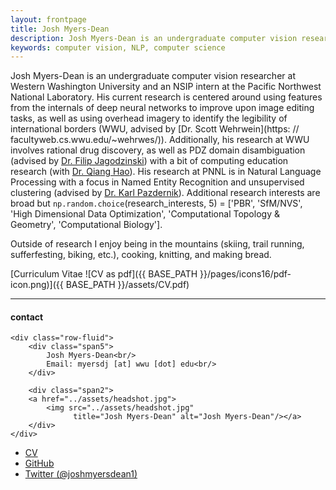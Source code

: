 ```yaml
---
layout: frontpage
title: Josh Myers-Dean
description: Josh Myers-Dean is an undergraduate computer vision researcher at Western Washington University. 
keywords: computer vision, NLP, computer science
---
```


Josh Myers-Dean is an undergraduate computer vision researcher at Western Washington University and an NSIP intern at the Pacific Northwest National Laboratory. His current research is centered around using features from the internals of deep neural networks to improve upon image editing tasks, as well as using overhead imagery to identify the legibility of international borders (WWU, advised by [Dr. Scott Wehrwein](https: // facultyweb.cs.wwu.edu/~wehrwes/)). Additionally, his research at WWU involves rational drug discovery, as well as PDZ domain disambiguation (advised by [Dr. Filip Jagodzinski](https://facultyeb.cs.wwu.edu/~jagodzf/)) with a bit of computing education research (with [Dr. Qiang Hao](http://qhao.info/)). His research at PNNL is in Natural Language Processing with a focus in Named Entity Recognition and unsupervised clustering (advised by [Dr. Karl Pazdernik](https://www.linkedin.com/in/karl-pazdernik-1283b392/)). Additional research interests are broad but `np.random.choice`(research_interests, 5) = ['PBR', 'SfM/NVS', 'High Dimensional Data Optimization', 'Computational Topology & Geometry', 'Computational Biology'].

Outside of research I enjoy being in the mountains (skiing, trail running, sufferfesting, biking, etc.), cooking, knitting, and making bread.

[Curriculum Vitae ![CV as pdf]({{ BASE_PATH }}/pages/icons16/pdf-icon.png)]({{ BASE_PATH }}/assets/CV.pdf)<br/>


---


<div class="container">
<h4><a name="contact"></a>contact</h4>

    <div class="row-fluid">
        <div class="span5">
            Josh Myers-Dean<br/>
            Email: myersdj [at] wwu [dot] edu<br/>
        </div>

        <div class="span2">
        <a href="../assets/headshot.jpg">
            <img src="../assets/headshot.jpg"
                  title="Josh Myers-Dean" alt="Josh Myers-Dean"/></a>
        </div>
    </div>
</div>

<div class="navbar">
  <div class="navbar-inner">
      <ul class="nav">
          <li><a href="{{ BASE_PATH }}/assets/CV.pdf">CV</a></li>
          <li><a href="https://github.com/joshmyersdean">GitHub</a></li>
          <li><a href="https://twitter.com/joshmyersdean1">Twitter (@joshmyersdean1)</a></li>
      </ul>
  </div>
</div>
